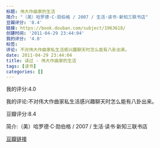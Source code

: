 ```yaml
---
标题: 伟大作曲家的生活
简介: "（美）哈罗德·C·勋伯格 / 2007 / 生活·读书·新知三联书店"
豆瓣评分: '8.4'
链接: https://book.douban.com/subject/1963618/
创建时间: '2011-04-29 23:44:04'
我的评分: '4.0'
标签:
评论: 不对伟大作曲家私生活感兴趣聊天时怎么能有八卦出来。
date: 2011-04-29 23:44:04
title: 读过 - 伟大作曲家的生活
tags: [读书]
categories: []
---
```


我的评分:4.0

我的评论:不对伟大作曲家私生活感兴趣聊天时怎么能有八卦出来。

豆瓣评分:8.4

简介:（美）哈罗德·C·勋伯格 / 2007 / 生活·读书·新知三联书店

[豆瓣链接](https://book.douban.com/subject/1963618/)

